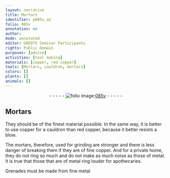 ```yaml
---
layout: narrative
title: Mortars
identifier: p085v_a2
folio: 085v
annotation: no
author:
mode: annotated
editor: GR8975 Seminar Participants
rights: Public Domain
purposes: [advice]
activities: [tool making]
materials: [copper, red copper]
tools: [Mortars, cauldron, mortars]
colors: []
plants: []
animals: []
---
```


 <div class="folio" align="center">- - - - - <a href="http://gallica.bnf.fr/ark:/12148/btv1b10500001g/f176.image" target="_blank"><img src="https://cu-mkp.github.io/GR8975-edition/assets/photo-icon.png" alt="folio image: " style="display:inline-block; margin-bottom:-3px;"/>085v</a> - - - - - </div>  <span class="activity"></span> 

## <span class="tool">Mortars</span>

 
 They should be of the finest material possible. In the same way, it is better to use <span class="material">copper</span> for a <span class="tool">cauldron</span> than <span class="material">red copper</span>, because it better resists a blow. 
 
 The <span class="tool">mortars</span>, therefore, used for grinding are stronger and there is less danger of breaking them if they are of fine <span class="material">copper</span>. And for a private home, they do not ring so much and do not make as much noise as those of metal. It is true that those that are of metal ring louder for <span class="profession">apothecaries</span>. 
 
 Grenades must be made from fine metal 
 